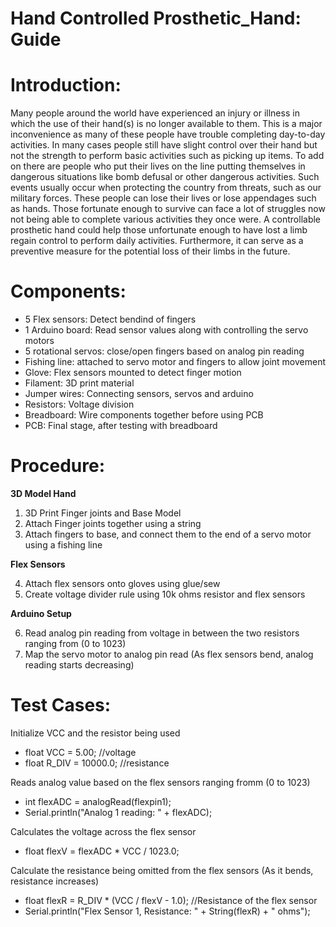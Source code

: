 # Hand Controlled Prosthetic_Hand: Guide

# Introduction:
Many people around the world have experienced an injury or illness in which the use of their hand(s) is no longer available to them. This is a major inconvenience as many of these people have trouble completing day-to-day activities. In many cases people still have slight control over their hand but not the strength to perform basic activities such as picking up items. To add on there are people who put their lives on the line putting themselves in dangerous situations like bomb defusal or other dangerous activities. Such events usually occur when protecting the country from threats, such as our military forces. These people can lose their lives or lose appendages such as hands. Those fortunate enough to survive can face a lot of struggles now not being able to complete various activities they once were. A controllable prosthetic hand could help those unfortunate enough to have lost a limb regain control to perform daily activities. Furthermore, it can serve as a preventive measure for the potential loss of their limbs in the future.

# Components: 
- 5 Flex sensors: Detect bendind of fingers
- 1 Arduino board: Read sensor values along with controlling the servo motors
- 5 rotational servos: close/open fingers based on analog pin reading
- Fishing line: attached to servo motor and fingers to allow joint movement
- Glove: Flex sensors mounted to detect finger motion
- Filament: 3D print material
- Jumper wires: Connecting sensors, servos and arduino
- Resistors: Voltage division
- Breadboard: Wire components together before using PCB
- PCB: Final stage, after testing with breadboard

# Procedure:
__3D Model Hand__
1. 3D Print Finger joints and Base Model  
2. Attach Finger joints together using a string  
3. Attach fingers to base, and connect them to the end of a servo motor using a fishing line  

__Flex Sensors__

4. Attach flex sensors onto gloves using glue/sew  
5. Create voltage divider rule using 10k ohms resistor and flex sensors  

__Arduino Setup__

6. Read analog pin reading from voltage in between the two resistors ranging from (0 to 1023)  
7. Map the servo motor to analog pin read (As flex sensors bend, analog reading starts decreasing)


# Test Cases:
Initialize VCC and the resistor being used 
- float VCC = 5.00;		      //voltage
- float R_DIV = 10000.0;    //resistance

Reads analog value based on the flex sensors ranging fromm (0 to 1023)
- int flexADC = analogRead(flexpin1);
- Serial.println("Analog 1 reading: " + flexADC);

Calculates the voltage across the flex sensor
- float flexV = flexADC * VCC / 1023.0;

Calculate the resistance being omitted from the flex sensors (As it bends, resistance increases)
- float flexR = R_DIV * (VCC / flexV - 1.0);    //Resistance of the flex sensor
- Serial.println("Flex Sensor 1, Resistance: " + String(flexR) + " ohms");


